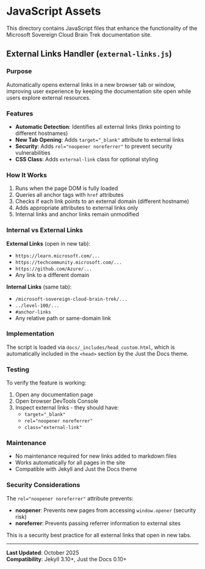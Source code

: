 # JavaScript Assets

This directory contains JavaScript files that enhance the functionality of the Microsoft Sovereign Cloud Brain Trek documentation site.

## External Links Handler (`external-links.js`)

### Purpose
Automatically opens external links in a new browser tab or window, improving user experience by keeping the documentation site open while users explore external resources.

### Features
- **Automatic Detection**: Identifies all external links (links pointing to different hostnames)
- **New Tab Opening**: Adds `target="_blank"` attribute to external links
- **Security**: Adds `rel="noopener noreferrer"` to prevent security vulnerabilities
- **CSS Class**: Adds `external-link` class for optional styling

### How It Works
1. Runs when the page DOM is fully loaded
2. Queries all anchor tags with `href` attributes
3. Checks if each link points to an external domain (different hostname)
4. Adds appropriate attributes to external links only
5. Internal links and anchor links remain unmodified

### Internal vs External Links

**External Links** (open in new tab):
- `https://learn.microsoft.com/...`
- `https://techcommunity.microsoft.com/...`
- `https://github.com/Azure/...`
- Any link to a different domain

**Internal Links** (same tab):
- `/microsoft-sovereign-cloud-brain-trek/...`
- `../level-100/...`
- `#anchor-links`
- Any relative path or same-domain link

### Implementation
The script is loaded via `docs/_includes/head_custom.html`, which is automatically included in the `<head>` section by the Just the Docs theme.

### Testing
To verify the feature is working:
1. Open any documentation page
2. Open browser DevTools Console
3. Inspect external links - they should have:
   - `target="_blank"`
   - `rel="noopener noreferrer"`
   - `class="external-link"`

### Maintenance
- No maintenance required for new links added to markdown files
- Works automatically for all pages in the site
- Compatible with Jekyll and Just the Docs theme

### Security Considerations
The `rel="noopener noreferrer"` attribute prevents:
- **noopener**: Prevents new pages from accessing `window.opener` (security risk)
- **noreferrer**: Prevents passing referrer information to external sites

This is a security best practice for all external links that open in new tabs.

---

**Last Updated**: October 2025  
**Compatibility**: Jekyll 3.10+, Just the Docs 0.10+
